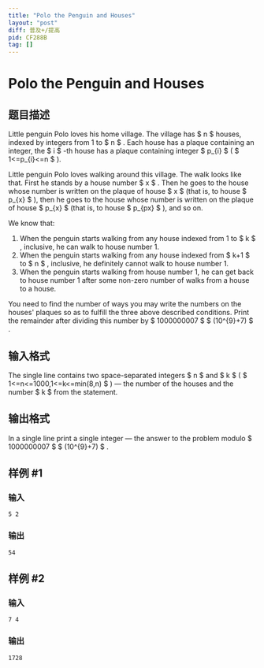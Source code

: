 ```yaml
---
title: "Polo the Penguin and Houses"
layout: "post"
diff: 普及+/提高
pid: CF288B
tag: []
---
```


# Polo the Penguin and Houses

## 题目描述

Little penguin Polo loves his home village. The village has $ n $ houses, indexed by integers from 1 to $ n $ . Each house has a plaque containing an integer, the $ i $ -th house has a plaque containing integer $ p_{i} $ ( $ 1<=p_{i}<=n $ ).

Little penguin Polo loves walking around this village. The walk looks like that. First he stands by a house number $ x $ . Then he goes to the house whose number is written on the plaque of house $ x $ (that is, to house $ p_{x} $ ), then he goes to the house whose number is written on the plaque of house $ p_{x} $ (that is, to house $ p_{px} $ ), and so on.

We know that:

1. When the penguin starts walking from any house indexed from 1 to $ k $ , inclusive, he can walk to house number 1.
2. When the penguin starts walking from any house indexed from $ k+1 $ to $ n $ , inclusive, he definitely cannot walk to house number 1.
3. When the penguin starts walking from house number 1, he can get back to house number 1 after some non-zero number of walks from a house to a house.

You need to find the number of ways you may write the numbers on the houses' plaques so as to fulfill the three above described conditions. Print the remainder after dividing this number by $ 1000000007 $ $ (10^{9}+7) $ .

## 输入格式

The single line contains two space-separated integers $ n $ and $ k $ ( $ 1<=n<=1000,1<=k<=min(8,n) $ ) — the number of the houses and the number $ k $ from the statement.

## 输出格式

In a single line print a single integer — the answer to the problem modulo $ 1000000007 $ $ (10^{9}+7) $ .

## 样例 #1

### 输入

```
5 2

```

### 输出

```
54

```

## 样例 #2

### 输入

```
7 4

```

### 输出

```
1728

```

